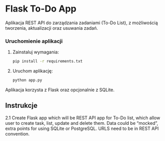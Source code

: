 # Flask To-Do App

Aplikacja REST API do zarządzania zadaniami (To-Do List), z możliwością tworzenia, aktualizacji oraz usuwania zadań.

### Uruchomienie aplikacji
1. Zainstaluj wymagania:
    ```sh
    pip install -r requirements.txt
    ```
2. Uruchom aplikację:
    ```sh
    python app.py
    ```

Aplikacja korzysta z Flask oraz opcjonalnie z SQLite.

## Instrukcje
2.1 Create Flask app which will be REST API app for To-Do list, which allow user to create task, list, update and delete them. Data could be “mocked”, extra points for using SQLite or PostgreSQL. URLS need to be in REST API convention.